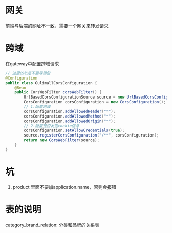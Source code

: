 
# 网关

前端与后端的网址不一致，需要一个网关来转发请求

# 跨域

在gateway中配置跨域请求

```java
// 这里的坑是不要导错包
@Configuration
public class GulimallCorsConfiguration {
    @Bean
    public CorsWebFilter corsWebFilter() {
        UrlBasedCorsConfigurationSource source = new UrlBasedCorsConfigurationSource();
        CorsConfiguration corsConfiguration = new CorsConfiguration();
        // 1.配置跨域
        corsConfiguration.addAllowedHeader("*");
        corsConfiguration.addAllowedMethod("*");
        corsConfiguration.addAllowedOrigin("*");
        // 2.配置是否发送cookie信息
        corsConfiguration.setAllowCredentials(true);
        source.registerCorsConfiguration("/**", corsConfiguration);
        return new CorsWebFilter(source);
    }
}
```


# 坑

1. product 里面不要加application.name，否则会报错

# 表的说明

category_brand_relation: 分类和品牌的关系表






















